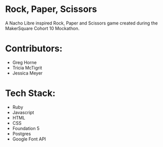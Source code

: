 Rock, Paper, Scissors
===

A Nacho Libre inspired Rock, Paper and Scissors game created during the MakerSquare Cohort 10 Mockathon. 

Contributors: 
===
- Greg Horne 
- Tricia McTigrit
- Jessica Meyer

Tech Stack:
===
- Ruby 
- Javascript
- HTML
- CSS
- Foundation 5
- Postgres
- Google Font API 
